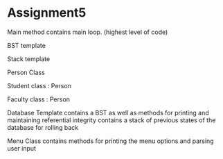 # Assignment5

Main method 
contains main loop. (highest level of code)

BST template

Stack template

Person Class

Student class : Person

Faculty class : Person


Database Template
contains a BST as well as methods for printing and maintaining referential integrity
contains a stack of previous states of the database for rolling back

Menu Class
contains methods for printing the menu options and parsing user input
